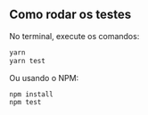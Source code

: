 ## Como rodar os testes

No terminal, execute os comandos:

```bash
yarn
yarn test
```

Ou usando o NPM:

```bash
npm install
npm test
```
